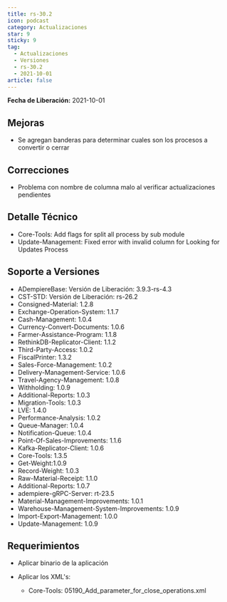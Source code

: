 ```yaml
---
title: rs-30.2
icon: podcast
category: Actualizaciones
star: 9
sticky: 9
tag:
  - Actualizaciones
  - Versiones
  - rs-30.2
  - 2021-10-01
article: false
---
```


**Fecha de Liberación:** 2021-10-01

## Mejoras

- Se agregan banderas para determinar cuales son los procesos a convertir o cerrar

## Correcciones

- Problema con nombre de columna malo al verificar actualizaciones pendientes

## Detalle Técnico

- Core-Tools: Add flags for split all process by sub module
- Update-Management: Fixed error with invalid column for Looking for Updates Process

## Soporte a Versiones

- ADempiereBase: Versión de Liberación: 3.9.3-rs-4.3
- CST-STD: Versión de Liberación: rs-26.2
- Consigned-Material: 1.2.8
- Exchange-Operation-System: 1.1.7
- Cash-Management: 1.0.4
- Currency-Convert-Documents: 1.0.6
- Farmer-Assistance-Program: 1.1.8
- RethinkDB-Replicator-Client: 1.1.2
- Third-Party-Access: 1.0.2
- FiscalPrinter: 1.3.2
- Sales-Force-Management: 1.0.2
- Delivery-Management-Service: 1.0.6
- Travel-Agency-Management: 1.0.8
- Withholding: 1.0.9
- Additional-Reports: 1.0.3
- Migration-Tools: 1.0.3
- LVE: 1.4.0
- Performance-Analysis: 1.0.2
- Queue-Manager: 1.0.4
- Notification-Queue: 1.0.4
- Point-Of-Sales-Improvements: 1.1.6
- Kafka-Replicator-Client: 1.0.6
- Core-Tools: 1.3.5
- Get-Weight:1.0.9
- Record-Weight: 1.0.3
- Raw-Material-Receipt: 1.1.0
- Additional-Reports: 1.0.7
- adempiere-gRPC-Server: rt-23.5
- Material-Management-Improvements: 1.0.1
- Warehouse-Management-System-Improvements: 1.0.9
- Import-Export-Management: 1.0.0
- Update-Management: 1.0.9

## Requerimientos

- Aplicar binario de la aplicación
- Aplicar los XML's:

  - Core-Tools: 05190_Add_parameter_for_close_operations.xml

